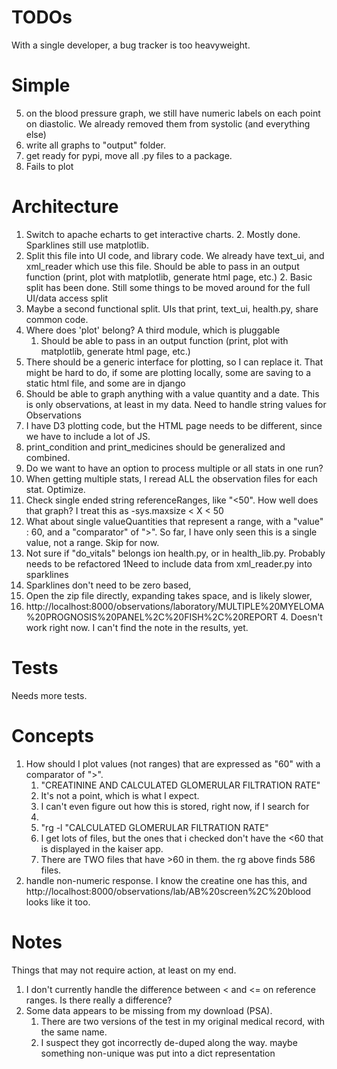 # TODOs

With a single developer, a bug tracker is too heavyweight.

# Simple
5. on the blood pressure graph, we still have numeric labels on each point on diastolic. We already removed them from 
systolic (and everything else)
6. write all graphs to "output" folder. 
7. get ready for pypi, move all .py files to a package.
8. Fails to plot 

#  Architecture
1. Switch to apache echarts to get interactive charts. 
   2. Mostly done. Sparklines still use matplotlib.
2. Split this file into UI code, and library code. We already have text_ui, and xml_reader which use this file.
       Should be able to pass in an output function (print, plot with matplotlib, generate html page, etc.)
   2. Basic split has been done. Still some things to be moved around for the full UI/data access split
1. Maybe a second functional split. UIs that print, text_ui, health.py, share common code. 
1. Where does 'plot' belong? A third module, which is pluggable 
   1. Should be able to pass in an output function (print, plot with matplotlib, generate html page, etc.)
 1.  There should be a generic interface for plotting, so I can replace it.
    That might be hard to do, if some are plotting locally, some are saving to a static html file, and some are in django
1. Should be able to graph anything with a value quantity and a date. This is only observations, at least
      in my data. Need to handle string values for Observations
 1. I have D3 plotting code, but the HTML page needs to be different, since we have to include a lot of JS.
2. print_condition and print_medicines should be generalized and combined.
 1. Do we want to have an option to process multiple or all stats in one run?
 1. When getting multiple stats, I reread ALL the observation files for each stat. Optimize.
 1. Check single ended string referenceRanges, like "<50". How well does that graph? I treat this as
       -sys.maxsize < X < 50
 1. What about single valueQuantities that represent a range, with a "value" : 60,
        and a "comparator"  of ">". So far, I have only seen this is a single value, not a range. Skip for now.
1. Not sure if "do_vitals" belongs ion health.py, or in health_lib.py. Probably needs to be refactored
1Need to include data from xml_reader.py into sparklines
1. Sparklines don't need to be zero based, 
2. Open the zip file directly, expanding takes space, and is likely slower,
3. http://localhost:8000/observations/laboratory/MULTIPLE%20MYELOMA%20PROGNOSIS%20PANEL%2C%20FISH%2C%20REPORT
   4. Doesn't work right now. I can't find the note in the results, yet. 

# Tests
Needs more tests.

# Concepts
1. How should I plot values (not ranges) that are expressed as "60" with a comparator of ">". 
   1. "CREATININE AND CALCULATED GLOMERULAR FILTRATION RATE"
   2. It's not a point, which is what I expect. 
   3. I can't even figure out how this is stored, right now, if I search for 
   4. 
   5. "rg -l "CALCULATED GLOMERULAR FILTRATION RATE"
   6. I get lots of files, but the ones that i checked don't have the <60 that is displayed in the kaiser app.
   7. There are TWO files that have >60 in them. the rg above finds 586 files.
1. handle non-numeric response. I know the creatine one has this, and http://localhost:8000/observations/lab/AB%20screen%2C%20blood looks like it too. 

# Notes
Things that may not require action, at least on my end.

 1. I don't currently handle the difference between < and <= on reference ranges. Is there really a difference?
 1. Some data appears to be missing from my download (PSA). 
    1. There are two versions of the test in my original medical record, with the same name. 
    2. I suspect they got incorrectly de-duped along the way. maybe something non-unique was put into a dict representation
